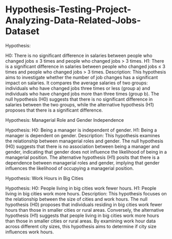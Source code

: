 # Hypothesis-Testing-Project-Analyzing-Data-Related-Jobs-Dataset

Hypothesis:

H0: There is no significant difference in salaries between people who changed jobs ≤ 3 times and people who changed jobs > 3 times.
H1: There is a significant difference in salaries between people who changed jobs ≤ 3 times and people who changed jobs > 3 times.
Description:
This hypothesis aims to investigate whether the number of job changes has a significant impact on salaries. It compares the average salaries of two groups: individuals who have changed jobs three times or less (group a) and individuals who have changed jobs more than three times (group b). The null hypothesis (H0) suggests that there is no significant difference in salaries between the two groups, while the alternative hypothesis (H1) proposes that there is a significant difference.

Hypothesis: Managerial Role and Gender Independence

Hypothesis:
H0: Being a manager is independent of gender.
H1: Being a manager is dependent on gender.
Description:
This hypothesis examines the relationship between managerial roles and gender. The null hypothesis (H0) suggests that there is no association between being a manager and gender, indicating that gender does not influence the likelihood of being in a managerial position. The alternative hypothesis (H1) posits that there is a dependence between managerial roles and gender, implying that gender influences the likelihood of occupying a managerial position.

Hypothesis: Work Hours in Big Cities

Hypothesis:
H0: People living in big cities work fewer hours.
H1: People living in big cities work more hours.
Description:
This hypothesis focuses on the relationship between the size of cities and work hours. The null hypothesis (H0) proposes that individuals residing in big cities work fewer hours than those in smaller cities or rural areas. Conversely, the alternative hypothesis (H1) suggests that people living in big cities work more hours than those in smaller cities or rural areas. By examining work hour data across different city sizes, this hypothesis aims to determine if city size influences work hours.
